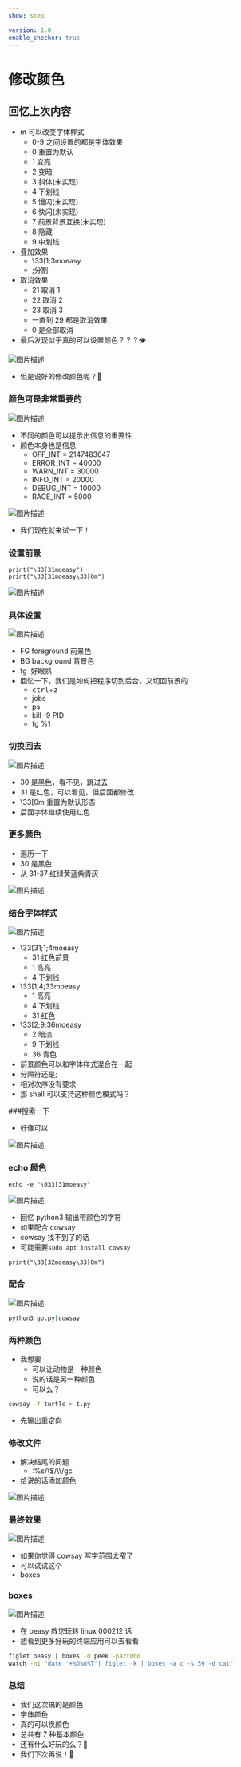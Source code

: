 ```yaml
---
show: step

version: 1.0
enable_checker: true
---
```


# 修改颜色

## 回忆上次内容

- m 可以改变字体样式
  - 0-9 之间设置的都是字体效果
  - 0 重置为默认
  - 1 变亮
  - 2 变暗
  - 3 斜体(未实现)
  - 4 下划线
  - 5 慢闪(未实现)
  - 6 快闪(未实现)
  - 7 前景背景互换(未实现)
  - 8 隐藏
  - 9 中划线
- 叠加效果
  - \33[1;3moeasy
  - ;分割
- 取消效果
  - 21 取消 1
  - 22 取消 2
  - 23 取消 3
  - 一直到 29 都是取消效果
  - 0 是全部取消
- 最后发现似乎真的可以设置颜色？？？👁

![图片描述](https://doc.shiyanlou.com/courses/uid1190679-20210225-1614215584015)

- 但是说好的修改颜色呢？🤔

### 颜色可是非常重要的

![图片描述](https://doc.shiyanlou.com/courses/uid1190679-20210306-1615035947673)

- 不同的颜色可以提示出信息的重要性
- 颜色本身也是信息
  - OFF_INT = 2147483647
  - ERROR_INT = 40000
  - WARN_INT = 30000
  - INFO_INT = 20000
  - DEBUG_INT = 10000
  - RACE_INT = 5000

![图片描述](https://doc.shiyanlou.com/courses/uid1190679-20210307-1615082389599)

- 我们现在就来试一下！

### 设置前景

```python3
print("\33[31moeasy")
print("\33[31moeasy\33[0m")
```

![图片描述](https://doc.shiyanlou.com/courses/uid1190679-20210225-1614229099255)

### 具体设置

![图片描述](https://doc.shiyanlou.com/courses/uid1190679-20210225-1614227808523)

- FG foreground 前景色
- BG background 背景色
- fg  好眼熟
- 回忆一下，我们是如何把程序切到后台，又切回前景的
  - <kbd>ctrl</kbd>+<kbd>z</kbd>
  - jobs
  - ps
  - kill -9 PID
  - fg %1

### 切换回去

![图片描述](https://doc.shiyanlou.com/courses/uid1190679-20210225-1614228070105)

- 30 是黑色，看不见，跳过去
- 31 是红色，可以看见，但后面都修改
- \33[0m 重置为默认形态
- 后面字体继续使用红色

### 更多颜色

- 遍历一下
- 30 是黑色
- 从 31-37 红绿黄蓝紫青灰

![图片描述](https://doc.shiyanlou.com/courses/uid1190679-20210225-1614228204847)

### 结合字体样式

![图片描述](https://doc.shiyanlou.com/courses/uid1190679-20210225-1614228417361)

- \33[31;1;4moeasy
  - 31 红色前景
  - 1 高亮
  - 4 下划线
- \33[1;4;33moeasy
  - 1 高亮
  - 4 下划线
  - 31 红色
- \33[2;9;36moeasy
  - 2 暗淡
  - 9 下划线
  - 36 青色
- 前景颜色可以和字体样式混合在一起
- 分隔符还是;
- 相对次序没有要求
- 那 shell 可以支持这种颜色模式吗？

###搜索一下

- 好像可以

![图片描述](https://doc.shiyanlou.com/courses/uid1190679-20210307-1615082195339)

### echo 颜色

```shell
echo -e "\033[31moeasy"
```

![图片描述](https://doc.shiyanlou.com/courses/uid1190679-20210306-1615033506414)

- 回忆 python3 输出带颜色的字符
- 如果配合 cowsay
- cowsay 找不到了的话
- 可能需要`sudo apt install cowsay`

```python3
print("\33[32moeasy\33[0m")
```

### 配合

![图片描述](https://doc.shiyanlou.com/courses/uid1190679-20210306-1615033791688)

```bash
python3 go.py|cowsay
```

### 两种颜色

- 我想要
  - 可以让动物是一种颜色
  - 说的话是另一种颜色
  - 可以么？

```bash
cowsay -f turtle > t.py
```

- 先输出重定向

### 修改文件

- 解决结尾的问题
  - :%s/\\$/\\\\/gc
- 给说的话添加颜色

![图片描述](https://doc.shiyanlou.com/courses/uid1190679-20210924-1632457865152)

### 最终效果

![图片描述](https://doc.shiyanlou.com/courses/uid1190679-20210924-1632457941215)

- 如果你觉得 cowsay 写字范围太窄了
- 可以试试这个
- boxes

### boxes

![图片描述](https://doc.shiyanlou.com/courses/uid1190679-20210924-1632469083102)

- 在 oeasy 教您玩转 linux 000212 话
- 想看到更多好玩的终端应用可以去看看

```bash
figlet oeasy | boxes -d peek -pa2t0b0
watch -n1 "date '+%D%n%T'| figlet -k | boxes -a c -s 59 -d cat"
```

### 总结

- 我们这次搞的是颜色
- 字体颜色
- 真的可以换颜色
- 总共有 7 种基本颜色
- 还有什么好玩的么？🤔
- 我们下次再说！👋
